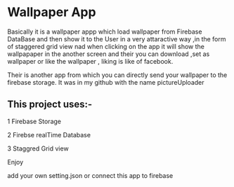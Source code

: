 # Wallpaper App

Basically it is a wallpaper appp which load wallpaper from Firebase DataBase and then show it to the User in a very attaractive way 
,in the form of staggered grid view nad when clicking on the app it will show the wallpapaper in the another screen and their you can download ,set as wallpaper or like the wallpaper ,
liking is like of facebook.

Their is another app from which you can directly send your wallpaper to the  firebase storage. It was in my github with the name pictureUploader

## This project uses:-

1 Firebase Storage

2 Firebse realTime Database

3 Staggred Grid view

Enjoy


add your own setting.json or connect this app to firebase
